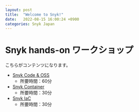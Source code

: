 ```yaml
---
layout: post
title:  "Welcome to Snyk!"
date:   2022-08-15 16:00:24 +0900
categories: Snyk Japan
---
```


# Snyk hands-on ワークショップ

こちらがコンテンツになります。
* [Snyk Code & OSS](https://github.com/snyk-japan/snyk-sca-sast-workshop)
  * 所要時間：60分
* [Snyk Container](https://github.com/snyk-japan/snyk-container-workshop)
  * 所要時間：30分
* [Snyk IaC](https://github.com/snyk-japan/snyk-iac-workshop)
  * 所要時間：30分

